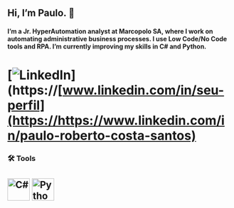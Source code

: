 ## Hi, I’m Paulo. 👋

#### I’m a Jr. HyperAutomation analyst at Marcopolo SA, where I work on automating administrative business processes. I use Low Code/No Code tools and RPA. I’m currently improving my skills in C# and Python.

# [![LinkedIn](https://img.shields.io/badge/LinkedIn-0077B5?style=flat&logo=linkedin&logoColor=white)](https://[www.linkedin.com/in/seu-perfil](https://https://www.linkedin.com/in/paulo-roberto-costa-santos)

### 🛠️ Tools
## <img src="https://cdn.jsdelivr.net/gh/devicons/devicon/icons/csharp/csharp-original.svg" alt="C#" width="50" height="50" /> <img src="https://cdn.jsdelivr.net/gh/devicons/devicon/icons/python/python-original.svg" alt="Python" width="50" height="50" /> 
